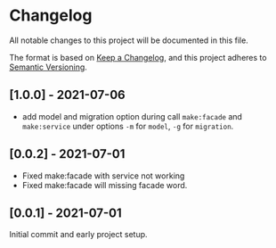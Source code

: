 # Changelog
All notable changes to this project will be documented in this file.

The format is based on [Keep a Changelog](https://keepachangelog.com/en/1.0.0/),
and this project adheres to [Semantic Versioning](https://semver.org/spec/v2.0.0.html).

## [1.0.0] - 2021-07-06
- add model and migration option during call `make:facade` and `make:service` under options `-m` for `model`, `-g` for `migration`.

## [0.0.2] - 2021-07-01
- Fixed make:facade with service not working
- Fixed make:facade will missing facade word.

## [0.0.1] - 2021-07-01
Initial commit and early project setup.